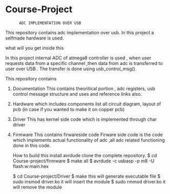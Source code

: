 # Course-Project
          ADC IMPLEMENTATION OVER USB

This repository contains adc implementation over usb.
In this project a selfmade hardware is used.

what will you get inside this

In this project internal ADC of atmega8 controller is used , when user requests data from a specific channel ,then data from adc is transferred to user over USB . The transfer is done using usb_control_msg().

This repository contains

1. Documentation
   This contains theoritical portion , adc registers, usb control message structure and uses and  reference links also.

1. Hardware
  which includes components list
  all circuit diagram, layout of pcb (in case if you wanted to make it on copper pcb)

2. Driver
   This has kernel side code which is implemented through char driver

3. Firmware
   This contains firwareside code 
   Firware side code is the code which implements actual functionality of adc ,all adc related     functioning done in this code.
   
   
   
   How to build this 
   install avrdude 
    clone the complete repository.
    $ cd Course-project/firmware
    $ make all
    $ avrdude -c usbasp -p m8 -U flash:w:main.hex
    
    $ cd Course-project/Driver
    $ make                      this will generate executable file
    $ sudo insmod driver.ko     it will insert the module
    $ sudo rmmod driver.ko      it will remove the module
    
    
    

   


